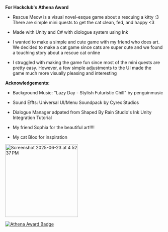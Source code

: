 **For Hackclub's Athena Award**

- Rescue Meow is a visual novel-esque game about a rescuing a kitty :3 There are simple mini quests to get the cat clean, fed, and happy <3

- Made with Unity and C# with diologue system using Ink

- I wanted to make a simple and cute game with my friend who does art. We decided to make a cat game since cats are super cute and we found a touching story about a rescue cat online
  
- I struggled with making the game fun since most of the mini quests are pretty easy. However, a few simple adjustments to the UI made the game much more visually pleasing and interesting

**Acknowledgements:**

- Background Music: "Lazy Day - Stylish Futuristic Chill" by penguinmusic

- Sound Effts: Universal UI/Menu Soundpack by Cyrex Studios

- Dialogue Manager adpated from Shaped By Rain Studio's Ink Unity Integration Tutorial

- My friend Sophia for the beautiful art!!!!

- My cat Bloo for inspiration
<img width="231" alt="Screenshot 2025-06-23 at 4 52 37 PM" src="https://github.com/user-attachments/assets/cc435660-d2f5-4ce6-8a77-e65553d72532" />

[![Athena Award Badge](https://img.shields.io/endpoint?url=https%3A%2F%2Faward.athena.hackclub.com%2Fapi%2Fbadge)](https://award.athena.hackclub.com?utm_source=readme)
